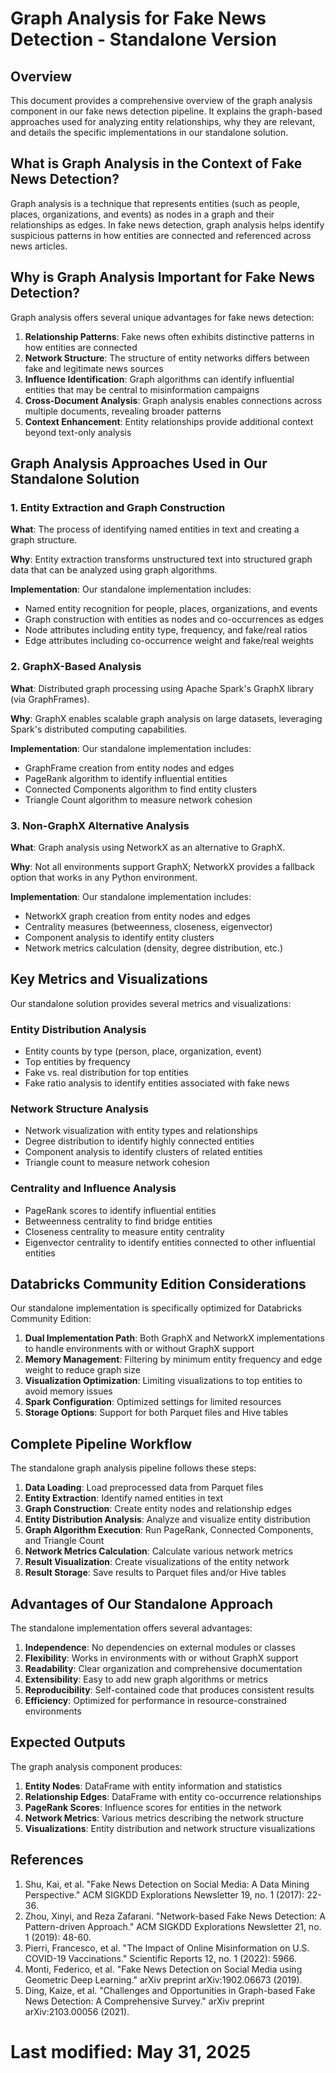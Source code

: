 # Graph Analysis for Fake News Detection - Standalone Version

## Overview

This document provides a comprehensive overview of the graph analysis component in our fake news detection pipeline. It explains the graph-based approaches used for analyzing entity relationships, why they are relevant, and details the specific implementations in our standalone solution.

## What is Graph Analysis in the Context of Fake News Detection?

Graph analysis is a technique that represents entities (such as people, places, organizations, and events) as nodes in a graph and their relationships as edges. In fake news detection, graph analysis helps identify suspicious patterns in how entities are connected and referenced across news articles.

## Why is Graph Analysis Important for Fake News Detection?

Graph analysis offers several unique advantages for fake news detection:

1. **Relationship Patterns**: Fake news often exhibits distinctive patterns in how entities are connected
2. **Network Structure**: The structure of entity networks differs between fake and legitimate news sources
3. **Influence Identification**: Graph algorithms can identify influential entities that may be central to misinformation campaigns
4. **Cross-Document Analysis**: Graph analysis enables connections across multiple documents, revealing broader patterns
5. **Context Enhancement**: Entity relationships provide additional context beyond text-only analysis

## Graph Analysis Approaches Used in Our Standalone Solution

### 1. Entity Extraction and Graph Construction

**What**: The process of identifying named entities in text and creating a graph structure.

**Why**: Entity extraction transforms unstructured text into structured graph data that can be analyzed using graph algorithms.

**Implementation**: Our standalone implementation includes:
- Named entity recognition for people, places, organizations, and events
- Graph construction with entities as nodes and co-occurrences as edges
- Node attributes including entity type, frequency, and fake/real ratios
- Edge attributes including co-occurrence weight and fake/real weights

### 2. GraphX-Based Analysis

**What**: Distributed graph processing using Apache Spark's GraphX library (via GraphFrames).

**Why**: GraphX enables scalable graph analysis on large datasets, leveraging Spark's distributed computing capabilities.

**Implementation**: Our standalone implementation includes:
- GraphFrame creation from entity nodes and edges
- PageRank algorithm to identify influential entities
- Connected Components algorithm to find entity clusters
- Triangle Count algorithm to measure network cohesion

### 3. Non-GraphX Alternative Analysis

**What**: Graph analysis using NetworkX as an alternative to GraphX.

**Why**: Not all environments support GraphX; NetworkX provides a fallback option that works in any Python environment.

**Implementation**: Our standalone implementation includes:
- NetworkX graph creation from entity nodes and edges
- Centrality measures (betweenness, closeness, eigenvector)
- Component analysis to identify entity clusters
- Network metrics calculation (density, degree distribution, etc.)

## Key Metrics and Visualizations

Our standalone solution provides several metrics and visualizations:

### Entity Distribution Analysis

- Entity counts by type (person, place, organization, event)
- Top entities by frequency
- Fake vs. real distribution for top entities
- Fake ratio analysis to identify entities associated with fake news

### Network Structure Analysis

- Network visualization with entity types and relationships
- Degree distribution to identify highly connected entities
- Component analysis to identify clusters of related entities
- Triangle count to measure network cohesion

### Centrality and Influence Analysis

- PageRank scores to identify influential entities
- Betweenness centrality to find bridge entities
- Closeness centrality to measure entity centrality
- Eigenvector centrality to identify entities connected to other influential entities

## Databricks Community Edition Considerations

Our standalone implementation is specifically optimized for Databricks Community Edition:

1. **Dual Implementation Path**: Both GraphX and NetworkX implementations to handle environments with or without GraphX support
2. **Memory Management**: Filtering by minimum entity frequency and edge weight to reduce graph size
3. **Visualization Optimization**: Limiting visualizations to top entities to avoid memory issues
4. **Spark Configuration**: Optimized settings for limited resources
5. **Storage Options**: Support for both Parquet files and Hive tables

## Complete Pipeline Workflow

The standalone graph analysis pipeline follows these steps:

1. **Data Loading**: Load preprocessed data from Parquet files
2. **Entity Extraction**: Identify named entities in text
3. **Graph Construction**: Create entity nodes and relationship edges
4. **Entity Distribution Analysis**: Analyze and visualize entity distribution
5. **Graph Algorithm Execution**: Run PageRank, Connected Components, and Triangle Count
6. **Network Metrics Calculation**: Calculate various network metrics
7. **Result Visualization**: Create visualizations of the entity network
8. **Result Storage**: Save results to Parquet files and/or Hive tables

## Advantages of Our Standalone Approach

The standalone implementation offers several advantages:

1. **Independence**: No dependencies on external modules or classes
2. **Flexibility**: Works in environments with or without GraphX support
3. **Readability**: Clear organization and comprehensive documentation
4. **Extensibility**: Easy to add new graph algorithms or metrics
5. **Reproducibility**: Self-contained code that produces consistent results
6. **Efficiency**: Optimized for performance in resource-constrained environments

## Expected Outputs

The graph analysis component produces:

1. **Entity Nodes**: DataFrame with entity information and statistics
2. **Relationship Edges**: DataFrame with entity co-occurrence relationships
3. **PageRank Scores**: Influence scores for entities in the network
4. **Network Metrics**: Various metrics describing the network structure
5. **Visualizations**: Entity distribution and network structure visualizations

## References

1. Shu, Kai, et al. "Fake News Detection on Social Media: A Data Mining Perspective." ACM SIGKDD Explorations Newsletter 19, no. 1 (2017): 22-36.
2. Zhou, Xinyi, and Reza Zafarani. "Network-based Fake News Detection: A Pattern-driven Approach." ACM SIGKDD Explorations Newsletter 21, no. 1 (2019): 48-60.
3. Pierri, Francesco, et al. "The Impact of Online Misinformation on U.S. COVID-19 Vaccinations." Scientific Reports 12, no. 1 (2022): 5966.
4. Monti, Federico, et al. "Fake News Detection on Social Media using Geometric Deep Learning." arXiv preprint arXiv:1902.06673 (2019).
5. Ding, Kaize, et al. "Challenges and Opportunities in Graph-based Fake News Detection: A Comprehensive Survey." arXiv preprint arXiv:2103.00056 (2021).

# Last modified: May 31, 2025
